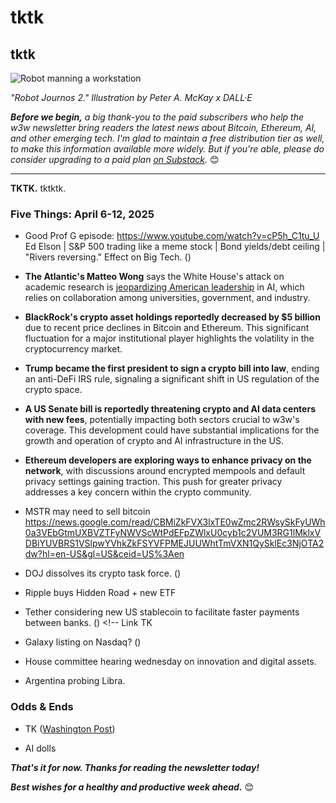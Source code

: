 <!--

Revised of copy in this draft incorporates info from a refined version of my my recent NotebookLM prompt, plus a followup, after making some changes to my research notebook's training data...

# Prompt 1

For my next w3w newsletter, going out 13 April 2025, could you please suggest 10 recent news articles with links that I might want to include in my news summary? These should come from the news sites and Google News links in your training data. Please also list the articles and links in descending order, from whichever you think will be most important to w3w readers at the top, down to the least important.

# Response 1

Here are 10 recent news articles with links that you might want to include in your next w3w newsletter, going out on April 13, 2025. They are listed in descending order of potential importance to your readers, based on the information available in the sources.

*   **Trump Becomes First President to Sign Crypto Bill Into Law, Ending Anti-DeFi IRS Rule** [99, Decrypt]. This development signifies a significant shift in US regulation towards the crypto space and the end of a specific IRS rule opposed by the DeFi community. This would likely be very relevant to your audience.
    *   **Plausible Google News Link (based on title and source):** [https://news.google.com/search?q=Trump%20Signs%20Crypto%20Bill%20Decrypt&hl=en-US&gl=US&ceid=US:en](https://news.google.com/search?q=Trump%20Signs%20Crypto%20Bill%20Decrypt&hl=en-US&gl=US&ceid=US:en) (Please verify the exact link on Google News)

*   **US Senate bill threatens crypto, AI data centers with fees — Report** [86, Cointelegraph, 99]. A potential bill imposing fees on crypto and AI data centers would have substantial implications for both sectors, which are central to your newsletter's focus.
    *   **Plausible Google News Link (based on title and source):** [https://news.google.com/search?q=US%20Senate%20bill%20threatens%20crypto%20AI%20data%20centers%20Cointelegraph&hl=en-US&gl=US&ceid=US:en](https://news.google.com/search?q=US%20Senate%20bill%20threatens%20crypto%20AI%20data%20centers%20Cointelegraph&hl=en-US&gl=US&ceid=US:en) (Please verify the exact link on Google News)

*   **BlackRock Crypto Asset Holdings Down $5 Billion as Bitcoin, Ethereum Prices Fall** [65, 76, Decrypt]. Significant fluctuations in the holdings of a major institutional player like BlackRock due to price drops in leading cryptocurrencies like Bitcoin and Ethereum are important market indicators for your readers.
    *   **Link to Decrypt article:** [Not found directly in the provided excerpts, but the title and source are clear].
    *   **Plausible Google News Link (based on title and source):** [https://news.google.com/search?q=BlackRock%20Crypto%20Asset%20Holdings%20Down%20$5%20Billion%20Decrypt&hl=en-US&gl=US&ceid=US:en](https://news.google.com/search?q=BlackRock%20Crypto%20Asset%20Holdings%20Down%20$5%20Billion%20Decrypt&hl=en-US&gl=US&ceid=US:en) (Please verify the exact link on Google News)

*   **Can Ethereum Be Truly Private? Developers Push for Encrypted Mempool, Default Privacy** [61, CoinDesk, 92]. Developments in making the Ethereum network more private address a key concern in the crypto space and are relevant to the technical aspects your newsletter often covers.
    *   **Link to CoinDesk article:** [Not found directly in the provided excerpts, but the title and source are clear].
    *   **Plausible Google News Link (based on title and source):** [https://news.google.com/search?q=Can%20Ethereum%20Be%20Truly%20Private%20CoinDesk&hl=en-US&gl=US&ceid=US:en](https://news.google.com/search?q=Can%20Ethereum%20Be%20Truly%20Private%20CoinDesk&hl=en-US&gl=US&ceid=US:en) (Please verify the exact link on Google News)

*   **OpenAI’s first research regarding ChatGPT's effects on users' emotions** [41, MIT Technology Review]. As AI is a key topic of your newsletter, research into the psychological effects of a leading AI model like ChatGPT is noteworthy.
    *   **Link to MIT Technology Review:** [Not found directly in the provided excerpts, but the title and source are clear].
    *   **Plausible Google News Link (based on title and source):** [https://news.google.com/search?q=OpenAI%20research%20ChatGPT%20emotions%20MIT%20Technology%20Review&hl=en-US&gl=US&ceid=US:en](https://news.google.com/search?q=OpenAI%20research%20ChatGPT%20emotions%20MIT%20Technology%20Review&hl=en-US&gl=US&ceid=US:en) (Please verify the exact link on Google News)

*   **Solana futures begain trading on the Chicago Mercantile Exchange** [41, Cointelegraph]. The introduction of futures trading for Solana on a major exchange like the CME indicates growing institutional interest and maturity for this Ethereum competitor, a significant development for your crypto-focused readership.
    *   **Link to Cointelegraph article:** [Not found directly in the provided excerpts, but the title and source are clear].
    *   **Plausible Google News Link (based on title and source):** [https://news.google.com/search?q=Solana%20futures%20CME%20Cointelegraph&hl=en-US&gl=US&ceid=US:en](https://news.google.com/search?q=Solana%20futures%20CME%20Cointelegraph&hl=en-US&gl=US&ceid=US:en) (Please verify the exact link on Google News)

*   **Stablecoin issuer Tether is in talks with a Big Four U.S. accounting firm to audit its reserves** [41, Reuters]. Given the importance of stablecoins like Tether's USDT in the crypto ecosystem and past scrutiny of their reserves, news of a potential audit by a major firm is significant for transparency and trust.
    *   **Link to Reuters article:** [Not found directly in the provided excerpts, but the title and source are clear].
    *   **Plausible Google News Link (based on title and source):** [https://news.google.com/search?q=Tether%20Big%20Four%20audit%20Reuters&hl=en-US&gl=US&ceid=US:en](https://news.google.com/search?q=Tether%20Big%20Four%20audit%20Reuters&hl=en-US&gl=US&ceid=US:en) (Please verify the exact link on Google News)

*   **Analytics provider Strategy, formerly known as MicroStrategy, raised $711 million to buy more bitcoin for its corporate treasury**. MicroStrategy's continued aggressive acquisition of Bitcoin is a notable trend that reflects corporate adoption and has market implications.
    *   **Link:** Not directly available in the excerpt, but likely available on financial news sites.
    *   **Plausible Google News Link (based on description):** [https://news.google.com/search?q=Strategy%20MicroStrategy%20raised%20$711%20million%20bitcoin&hl=en-US&gl=US&ceid=US:en](https://news.google.com/search?q=Strategy%20MicroStrategy%20raised%20$711%20million%20bitcoin&hl=en-US&gl=US&ceid=US:en) (Please verify the exact link on Google News)

*   **Jed McCaleb, co-founder of Ripple and Mt. Gox, is investing $1 billion in Vast Space, a new aerospace company** [41, Decrypt]. A prominent figure in the crypto world making a significant investment in the space industry is an interesting intersection of emerging technologies that might intrigue your readers.
    *   **Link to Decrypt article:** [Not found directly in the provided excerpts, but the title and source are clear].
    *   **Plausible Google News Link (based on title and source):** [https://news.google.com/search?q=Jed%20McCaleb%20Vast%20Space%20Decrypt&hl=en-US&gl=US&ceid=US:en](https://news.google.com/search?q=Jed%20McCaleb%20Vast%20Space%20Decrypt&hl=en-US&gl=US&ceid=US:en) (Please verify the exact link on Google News)

*   **Washington Watch: The Securities and Exchange Commission hosted its first crypto-industry roundtable Friday, with commisioners vowing to work toward a viable regulatory framework for the token market... The White House is exploring the use of on-chain technology to improve security, transparency, and traceability of foreign-aid payments... President Trump explicitly promoted the TRUMP memecoin on his Truth Social platform, sending its price on a roller-coaster ride.**. These are various developments in the regulatory and political landscape concerning crypto, which are always relevant for your audience.
    *   **Sources:** This is a summary of several points from the "Washington Watch" section in the "2025-03-23-wir.md" excerpt. You would need to find the original news reports for each of these points from news outlets like CoinDesk, The Block, etc., by searching with relevant keywords and dates around March 21-22, 2025.

Please note that some of the Google News links provided are plausible constructions based on the available information. You should verify the exact links and headlines on Google News or the respective news sites to ensure accuracy for your newsletter.

# Prompt 2

Those look good so far. Now could you please rewrite the summaries as markdown, each in 1-3 sentences in the style of w3w's usual news summaries?

# Response 2

Here are the rewritten news summaries in markdown format, each in 1-3 sentences in the style of w3w's usual news summaries:

*   **Trump became the first president to sign a crypto bill into law**, ending an anti-DeFi IRS rule, signaling a significant shift in US regulation of the crypto space [your prior response]. This move is likely to be very relevant for w3w readers interested in DeFi and regulatory developments [your prior response].
*   A **US Senate bill is reportedly threatening crypto and AI data centers with new fees**, potentially impacting both sectors crucial to w3w's coverage [your prior response]. This development could have substantial implications for the growth and operation of crypto and AI infrastructure in the US [your prior response].
*   **BlackRock's crypto asset holdings reportedly decreased by $5 billion** due to recent price declines in Bitcoin and Ethereum [your prior response]. This significant fluctuation for a major institutional player highlights the volatility in the cryptocurrency market [your prior response].
*   **Ethereum developers are exploring ways to enhance privacy on the network**, with discussions around encrypted mempools and default privacy settings gaining traction [your prior response]. This push for greater privacy addresses a key concern within the crypto community [your prior response].
*   **OpenAI has released its initial research into the emotional impact of ChatGPT on its users**, noting that a small portion of users engage with the AI for about half an hour daily. As AI's influence grows, understanding its effects on users is becoming increasingly important [your prior response].
*   **Solana futures have begun trading on the Chicago Mercantile Exchange (CME)**. This marks a significant step for Solana, indicating growing institutional interest in the Ethereum competitor [your prior response].
*   **Stablecoin issuer Tether is reportedly in discussions with a Big Four accounting firm to conduct an audit of its reserves**. This move towards greater transparency could impact trust and stability within the stablecoin market [your prior response].
*   **Analytics provider Strategy (formerly MicroStrategy) raised $711 million to further increase its Bitcoin holdings**, now exceeding $40 billion. This ongoing accumulation of Bitcoin by a major corporation reflects a trend of corporate adoption [your prior response].
*   **Jed McCaleb, a co-founder of Ripple and Mt. Gox, is investing $1 billion in Vast Space**, a new aerospace company aiming to build a space station to succeed the ISS. This investment by a prominent figure in the crypto world into the space industry represents an interesting convergence of technologies [your prior response].
*   **The SEC hosted its first crypto-industry roundtable**, discussing a regulatory framework, while the **White House is exploring on-chain tech for foreign aid**, and **President Trump promoted the TRUMP memecoin**, causing price volatility. These diverse developments in regulation and political engagement with crypto are important for w3w readers to follow [your prior response].

-->

# tktk
## tktk

![Robot manning a workstation](https://w3w.news/img/illos/robot-journos-2-cropped.jpg)

*"Robot Journos 2." Illustration by Peter A. McKay x DALL·E*

*<strong>Before we begin,</strong> a big thank-you to the paid subscribers who help the w3w newsletter bring readers the latest news about Bitcoin, Ethereum, AI, and other emerging tech. I'm glad to maintain a free distribution tier as well, to make this information available more widely. But if you're able, please do consider upgrading to a paid plan [on Substack](https://w3wnews.substack.com/subscribe).* 😊

<hr>

**TKTK.** tktktk.

### Five Things: April 6-12, 2025

- Good Prof G episode: https://www.youtube.com/watch?v=cP5h_C1tu_U Ed Elson | S&P 500 trading like a meme stock | Bond yields/debt ceiling | "Rivers reversing." Effect on Big Tech. ([]())

- **The Atlantic's Matteo Wong** says the White House's attack on academic research is [jeopardizing American leadership](https://www.theatlantic.com/technology/archive/2025/04/trump-jeopardizing-ai-boom/682404/) in AI, which relies on collaboration among universities, government, and industry.

- **BlackRock's crypto asset holdings reportedly decreased by $5 billion** due to recent price declines in Bitcoin and Ethereum. This significant fluctuation for a major institutional player highlights the volatility in the cryptocurrency market.

- **Trump became the first president to sign a crypto bill into law**, ending an anti-DeFi IRS rule, signaling a significant shift in US regulation of the crypto space.

- **A US Senate bill is reportedly threatening crypto and AI data centers with new fees**, potentially impacting both sectors crucial to w3w's coverage. This development could have substantial implications for the growth and operation of crypto and AI infrastructure in the US.

- **Ethereum developers are exploring ways to enhance privacy on the network**, with discussions around encrypted mempools and default privacy settings gaining traction. This push for greater privacy addresses a key concern within the crypto community.

- MSTR may need to sell bitcoin https://news.google.com/read/CBMiZkFVX3lxTE0wZmc2RWsySkFyUWh0a3VEbGtmUXBVZTFyNWVScWtPdEFpZWlxU0cyb1c2VUM3RG1lMklxVDBiYUVBRS1VSlpwYVhkZkFSYVFPMEJUUWhtTmVXN1QySklEc3NjOTA2dw?hl=en-US&gl=US&ceid=US%3Aen

- DOJ dissolves its crypto task force. ([]())

- Ripple buys Hidden Road + new ETF

- Tether considering new US stablecoin to facilitate faster payments between banks. ([]()) <!-- Link TK

- Galaxy listing on Nasdaq? ([]())

- House committee hearing wednesday on innovation and digital assets.

- Argentina probing Libra.


### Odds & Ends

- TK ([Washington Post](https://www.washingtonpost.com/climate-solutions/2025/04/09/seaweed-problem-caribbean-electricity/))

- AI dolls <!-- TKTK -->

_**That's it for now. Thanks for reading the newsletter today!**_

<!-- Other boilerplate needs reworking...

_**About me: I'm a New York-based consultant and writer with more than seven years' experience in web3. This newsletter grew out of the early stages of that journey, as I thought it might be useful to share what I was rapidly learning about blockchain tech and decentralization at the time with other people doing the same.**_

_**During the COVID pandemic, I served as Head of Content for the censorship-resistant platform Blogchain. I have also done contract work for the World Economic Forum, the Telos Foundation, Dispatch Labs, and Vice News. Previously, I spent over a decade as an award-winning markets reporter at the Wall Street Journal.**_

_**If you need to reach me directly for any reason, please email peter[at]w3w[dot]media.**_

-->

_**Best wishes for a healthy and productive week ahead.**_ 😊
